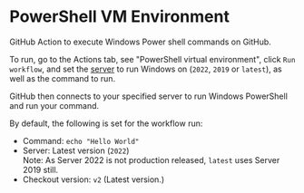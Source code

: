 # PowerShell VM Environment
GitHub Action to execute Windows Power shell commands on GitHub.

To run, go to the Actions tab, see "PowerShell virtual environment", click `Run workflow`, and set the [server](https://docs.github.com/en/actions/using-github-hosted-runners/about-github-hosted-runners#supported-runners-and-hardware-resources) to run Windows on (`2022`, `2019` or `latest`), as well as the command to run.

GitHub then connects to your specified server to run Windows PowerShell and run your command.

By default, the following is set for the workflow run:
* Command: `echo "Hello World"`
* Server: Latest version (`2022`)<br>Note: As Server 2022 is not production released, `latest` uses Server 2019 still.
* Checkout version: `v2` (Latest version.)
